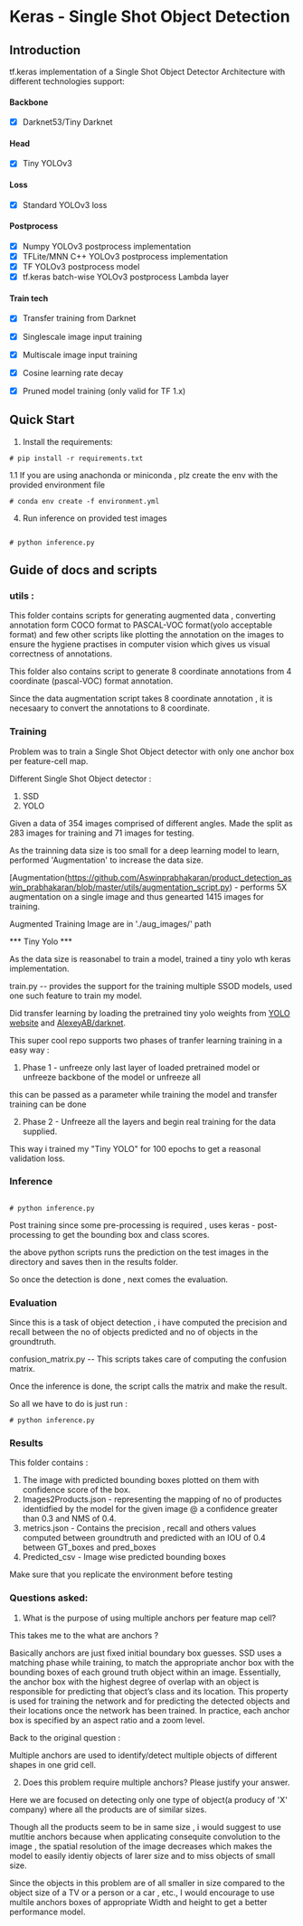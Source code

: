 # Keras - Single Shot Object Detection

## Introduction

tf.keras implementation of a Single Shot Object Detector Architecture with different technologies support:

#### Backbone
- [x] Darknet53/Tiny Darknet

#### Head
- [x] Tiny YOLOv3

#### Loss
- [x] Standard YOLOv3 loss

#### Postprocess
- [x] Numpy YOLOv3 postprocess implementation
- [x] TFLite/MNN C++ YOLOv3 postprocess implementation
- [x] TF YOLOv3 postprocess model
- [x] tf.keras batch-wise YOLOv3 postprocess Lambda layer

#### Train tech
- [x] Transfer training from Darknet
- [x] Singlescale image input training
- [x] Multiscale image input training
- [x] Cosine learning rate decay
- [x] Pruned model training (only valid for TF 1.x)


## Quick Start

1. Install the requirements:

```
# pip install -r requirements.txt

```

1.1 If you are using anachonda or miniconda , plz create the env with the provided environment file

```
# conda env create -f environment.yml

```

4. Run inference on provided test images

```

# python inference.py

```


## Guide of docs and scripts


### utils :

This folder contains scripts for generating augmented data , converting annotation form COCO format to PASCAL-VOC format(yolo acceptable format) and few other scripts like plotting the 
annotation on the images to ensure the hygiene practises in computer vision which gives us visual correctness of annotations.

This folder also contains script to generate 8 coordinate annotations from 4 coordinate (pascal-VOC) format annotation.

Since the data augmentation script takes 8 coordinate annotation , it is necesaary to convert the annotations to 8 coordinate.

### Training

Problem was to train a Single Shot Object detector with only one anchor box per feature-cell map.

Different Single Shot Object detector :

1. SSD
2. YOLO


Given a data of 354 images comprised of different angles. Made the split as 283 images for training and 71 images for testing.

As the trainning data size is too small for a deep learning model to learn, performed 'Augmentation' to increase the data size.

[Augmentation(https://github.com/Aswinprabhakaran/product_detection_aswin_prabhakaran/blob/master/utils/augmentation_script.py) - performs 5X augmentation on a single image and thus genearted 1415 images for training.
 
Augmented Training Image are in './aug_images/' path


*** Tiny Yolo ***


As the data size is reasonabel to train a model, trained a tiny yolo wth keras implementation.

train.py -- provides the support for the training multiple SSOD models, used one such feature to train my model.

Did transfer learning by loading the pretrained tiny yolo weights from [YOLO website](http://pjreddie.com/darknet/yolo/) and [AlexeyAB/darknet](https://github.com/AlexeyAB/darknet).




This super cool repo supports two phases of tranfer learning training in a easy way :

1. Phase 1 - unfreeze only last layer of loaded pretrained model or unfreeze backbone of the model or unfreeze all

this can be passed as a parameter while training the model and transfer training can be done

2. Phase 2 - Unfreeze all the layers and begin real training for the data supplied.

This way i trained my "Tiny YOLO" for 100 epochs to get a reasonal validation loss. 


### Inference 

```

# python inference.py

```

Post training since some pre-processing is required , uses keras - post-processing to get the bounding box and class scores.

the above python scripts runs the prediction on the test images in the directory and saves then in the results folder.

So once the detection is done , next comes the evaluation.

### Evaluation


Since this is a task of object detection , i have computed the precision and recall between the no of objects predicted and no of objects in the groundtruth.

confusion_matrix.py -- This scripts takes care of computing the confusion matrix.

Once the inference is done, the script calls the matrix and make the result.

So all we have to do is just run :

```
# python inference.py

```

### Results 

This folder contains :

1. The image with predicted bounding boxes plotted on them with confidence score of the box.
2. Images2Products.json - representing the mapping of no of productes identidfied by the model for the given image @ a confidence greater than 0.3 and NMS of 0.4.
3. metrics.json - Contains the precision , recall and others values computed between groundtruth and predicted with an IOU of 0.4 between GT_boxes and pred_boxes
4. Predicted_csv - Image wise predicted bounding boxes


Make sure that you replicate the environment before testing



### Questions asked:

1. What is the purpose of using multiple anchors per feature map cell? 

This takes me to the what are anchors ?

Basically anchors are just fixed initial boundary box guesses.
SSD uses a matching phase while training, to match the appropriate anchor box with the bounding boxes of each ground truth object within an image. Essentially, the anchor box with the highest degree of overlap with an object is responsible for predicting that object’s class and its location. This property is used for training the network and for predicting the detected objects and their locations once the network has been trained. In practice, each anchor box is specified by an aspect ratio and a zoom level.

Back to the original question : 

Multiple anchors are used to identify/detect multiple objects of different shapes in one grid cell. 

2. Does this problem require multiple anchors? Please justify your answer.

Here we are focused on detecting only one type of object(a producy of 'X' company) where all the products are of similar sizes.

Though all the products seem to be in same size , i would suggest to use mutltie anchors because when applicating consequite convolution to the image , 
the spatial resolution of the image decreases which makes the model to easily identiy objects of larer size and to miss objects of small size.

Since the objects in this problem are of all smaller in size compared to the object size of a TV or a person or a car , etc., I would encourage to use multile anchors boxes of appropriate Width and height to get a better performance model.









  
